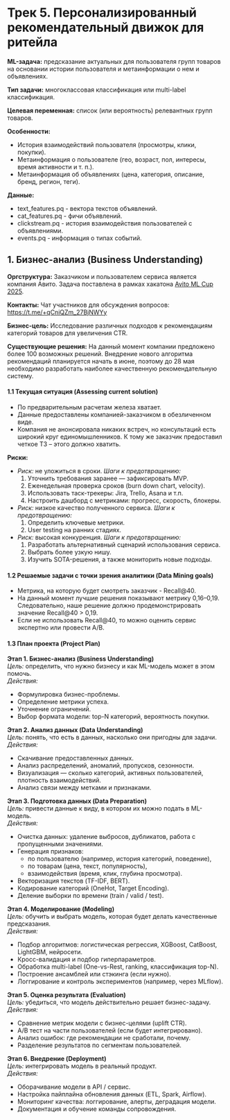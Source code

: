 # Трек 5. Персонализированный рекомендательный движок для ритейла

**ML-задача:** предсказание актуальных для пользователя групп товаров на основании истории пользователя и метаинформации о нем и объявлениях.

**Тип задачи:** многоклассовая классификация или multi-label классификация.

**Целевая переменная:** список (или вероятность) релевантных групп товаров.

**Особенности:**
* История взаимодействий пользователя (просмотры, клики, покупки).
* Метаинформация о пользователе (гео, возраст, пол, интересы, время активности и т. п.).
* Метаинформация об объявлениях (цена, категория, описание, бренд, регион, теги).

**Данные:**
* text_features.pq - вектора текстов объявлений.
* cat_features.pq - фичи объявлений.
* clickstream.pq - история взаимодействия пользователей с объявлениями.
* events.pq - информация о типах событий.


## 1.  Бизнес-анализ (Business Understanding)
**Оргструктура:**
Заказчиком и пользователем сервиса является компания Авито. Задача поставлена в рамках хакатона [Avito ML Cup 2025](https://ods.ai/competitions/avitotechmlchallenge2025).

**Контакты:**
Чат участников для обсуждения вопросов:
https://t.me/+qCniQZm_27BjNWYy

**Бизнес-цель:**
Исследование различных подходов к рекомендациям категорий товаров для увеличения CTR.

**Существующие решения:**
На данный момент компании предложено более 100 возможных решений. Внедрение нового алгоритма рекомендаций планируется начать в июне, поэтому до 28 мая необходимо разработать наиболее качественную рекомендательную систему.


#### 1.1 Текущая ситуация (Assessing current solution)
* По предварительным расчетам железа хватает.
* Данные предоставлены компанией-заказчиком в обезличенном виде.
* Компания не анонсировала никаких встреч, но консультаций есть широкий круг единомышленников. К тому же заказчик предоставил четкое ТЗ – этого должно хватить.

**Риски:**
* *Риск:* не уложиться в сроки. 
  *Шаги к предотвращению:*
    1.	Уточнить требования заранее — зафиксировать MVP.
    2.	Еженедельная проверка сроков (burn down chart, velocity).
    3.	Использовать таск-трекеры: Jira, Trello, Asana и т.п.
    4.	Настроить дашборд с метриками: прогресс, скорость, блокеры.
* *Риск:* низкое качество полученного сервиса.
  *Шаги к предотвращению:*
    1.	Определить ключевые метрики.
    2.	User testing на ранних стадиях.
* *Риск:* высокая конкуренция.
  *Шаги к предотвращению:*
    1.	Разработать альтернативный сценарий использования сервиса.
    2.	Выбрать более узкую нишу.
    3.	Изучить SOTA-решения, а также мониторить новые подходы.


#### 1.2 Решаемые задачи с точки зрения аналитики (Data Mining goals)
* Метрика, на которую будет смотреть заказчик - Recall@40.
* На данный момент лучшие решения показывают метрику 0,16–0,19. Следовательно, наше решение должно продемонстрировать значение Recall@40 > 0,19.
* Если не использовать Recall@40, то можно оценить сервис экспертно или провести A/B.


#### 1.3 План проекта (Project Plan)
**Этап 1. Бизнес-анализ (Business Understanding)**\
*Цель:* определить, что нужно бизнесу и как ML-модель может в этом помочь.\
*Действия:*
* Формулировка бизнес-проблемы.
* Определение метрики успеха.
* Уточнение ограничений.
* Выбор формата модели: top-N категорий, вероятность покупки.

**Этап 2. Анализ данных (Data Understanding)**\
*Цель:* понять, что есть в данных, насколько они пригодны для задачи.\
*Действия:*
* Скачивание предоставленных данных.
* Анализ распределений, аномалий, пропусков, сезонности.
* Визуализация — сколько категорий, активных пользователей, плотность взаимодействий.
* Анализ связи между метками и признаками.

**Этап 3. Подготовка данных (Data Preparation)**\
*Цель:* привести данные к виду, в котором их можно подать в ML-модель.\
*Действия:*
* Очистка данных: удаление выбросов, дубликатов, работа с пропущенными значениями.
* Генерация признаков:
  * по пользователю (например, история категорий, поведение),
  * по товарам (цена, текст, популярность),
  * взаимодействия (время, клик, глубина просмотра).
* Векторизация текстов (TF-IDF, BERT).
* Кодирование категорий (OneHot, Target Encoding).
* Деление выборки по времени (train / valid / test).

**Этап 4. Моделирование (Modeling)**\
*Цель:* обучить и выбрать модель, которая будет делать качественные предсказания.\
*Действия:*
* Подбор алгоритмов: логистическая регрессия, XGBoost, CatBoost, LightGBM, нейросети.
* Кросс-валидация и подбор гиперпараметров.
* Обработка multi-label (One-vs-Rest, ranking, классификация top-N).
* Построение ансамблей или стэкинга (если нужно).
* Логгирование и контроль экспериментов (например, через MLflow).

**Этап 5. Оценка результата (Evaluation)**\
*Цель:* убедиться, что модель действительно решает бизнес-задачу.\
*Действия:*
* Сравнение метрик модели с бизнес-целями (uplift CTR).
* A/B тест на части пользователей (если будет интегрировано).
* Анализ ошибок: где рекомендации не сработали, почему.
* Разделение результатов по сегментам пользователей.

**Этап 6. Внедрение (Deployment)**\
*Цель:* интегрировать модель в реальный продукт.\
*Действия:*
* Оборачивание модели в API / сервис.
* Настройка пайплайна обновления данных (ETL, Spark, Airflow).
* Мониторинг качества: логгирование, алерты, деградация модели.
* Документация и обучение команды сопровождения.

